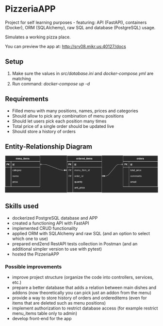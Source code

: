 # PizzeriaAPP
Project for self learning purposes - featuring: API (FastAPI), containers (Docker), ORM (SQLAlchemy), raw SQL and database (PostgreSQL) usage. 

Simulates a working pizza place.

You can preview the app at: http://srv08.mikr.us:40127/docs

## Setup

1. Make sure the values in *src/database.ini* and *docker-compose.yml* are matching
2. Run command: *docker-compose up -d*

## Requirements

- Filled menu with many positions, names, prices and categories
- Should allow to pick any combination of menu positions
- Should let users pick each position many times
- Total price of a single order should be updated live
- Should store a history of orders

## Entity-Relationship Diagram
![PizzeriaAPP-ERD.png](docs/PizzeriaAPP-ERD.png "Simple ERD diagram for a pizza place")

## Skills used
- dockerized PostgreSQL database and APP
- created a functioning API with FastAPI
- implemented CRUD functionality
- applied ORM with SQLAlchemy and raw SQL (and an option to select which one to use)
- prepared end2end RestAPI tests collection in Postman (and an additional simpler version to use with pytest)
- hosted the PizzeriaAPP

### Possible improvements
- improve project structure (organize the code into controllers, services, etc.)
- prepare a better database that adds a relation between main dishes and addons (now theoretically you can pick just an addon from the menu)
- provide a way to store history of orders and ordereditems (even for items that are deleted such as menu positions)
- implement authorization to restrict database access (for example restrict menu_items table only to admin)
- develop front-end for the app